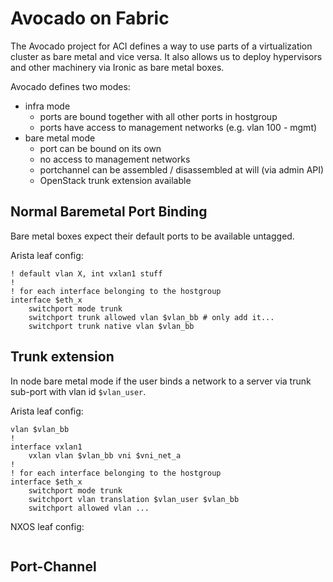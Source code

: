 # Avocado on Fabric
The Avocado project for ACI defines a way to use parts of a virtualization cluster as bare metal and vice versa.
It also allows us to deploy hypervisors and other machinery via Ironic as bare metal boxes.

Avocado defines two modes:
 * infra mode
    * ports are bound together with all other ports in hostgroup
    * ports have access to management networks (e.g. vlan 100 - mgmt)
 * bare metal mode
    * port can be bound on its own
    * no access to management networks
    * portchannel can be assembled / disassembled at will (via admin API)
    * OpenStack trunk extension available

## Normal Baremetal Port Binding
Bare metal boxes expect their default ports to be available untagged.

Arista leaf config:
```
! default vlan X, int vxlan1 stuff
!
! for each interface belonging to the hostgroup
interface $eth_x
    switchport mode trunk
    switchport trunk allowed vlan $vlan_bb # only add it...
    switchport trunk native vlan $vlan_bb
```

## Trunk extension
In node bare metal mode if the user binds a network to a server via trunk sub-port with vlan id `$vlan_user`.

Arista leaf config:
```
vlan $vlan_bb
!
interface vxlan1
    vxlan vlan $vlan_bb vni $vni_net_a
!
! for each interface belonging to the hostgroup
interface $eth_x
    switchport mode trunk
    switchport vlan translation $vlan_user $vlan_bb
    switchport allowed vlan ...

```

NXOS leaf config:
```

```

## Port-Channel
